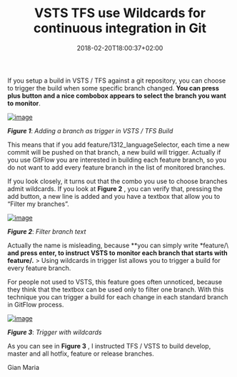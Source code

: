 ﻿---
title: "VSTS  TFS use Wildcards for continuous integration in Git"
description: ""
date: 2018-02-20T18:00:37+02:00
draft: false
tags: [build,VSTS]
categories: [Azure DevOps,Team Foundation Server]
---
If you setup a build in VSTS / TFS against a git repository, you can choose to trigger the build when some specific branch changed.  **You can press plus button and a nice combobox appears to select the branch you want to monitor**.

[![image](http://www.codewrecks.com/blog/wp-content/uploads/2018/02/image_thumb-3.png "image")](http://www.codewrecks.com/blog/wp-content/uploads/2018/02/image-3.png)

 ***Figure 1***: *Adding a branch as trigger in VSTS / TFS Build*

This means that if you add feature/1312\_languageSelector, each time a new commit will be pushed on that branch, a new build will trigger. Actually if you use GitFlow you are interested in building each feature branch, so you do not want to add every feature branch in the list of monitored branches.

If you look closely, it turns out that the combo you use to choose branches admit wildcards. If you look at  **Figure 2** , you can verify that, pressing the add button, a new line is added and you have a textbox that allow you to “Filter my branches”.

[![image](http://www.codewrecks.com/blog/wp-content/uploads/2018/02/image_thumb-4.png "image")](http://www.codewrecks.com/blog/wp-content/uploads/2018/02/image-4.png)

 ***Figure 2***: *Filter branch text*

Actually the name is misleading, because **you can simply write *feature/\ **and press enter, to instruct VSTS to monitor each branch that starts with feature/.** > Using wildcards in trigger list allows you to trigger a build for every feature branch.

For people not used to VSTS, this feature goes often unnoticed, because they think that the textbox can be used only to filter one branch. With this technique you can trigger a build for each change in each standard branch in GitFlow process.

[![image](http://www.codewrecks.com/blog/wp-content/uploads/2018/02/image_thumb-5.png "image")](http://www.codewrecks.com/blog/wp-content/uploads/2018/02/image-5.png)

 ***Figure 3***: *Trigger with wildcards*

As you can see in  **Figure 3** , I instructed TFS / VSTS to build develop, master and all hotfix, feature or release branches.

Gian Maria

